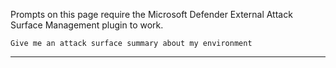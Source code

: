 Prompts on this page require the Microsoft Defender External Attack Surface Management plugin to work.

```
Give me an attack surface summary about my environment
```
---

